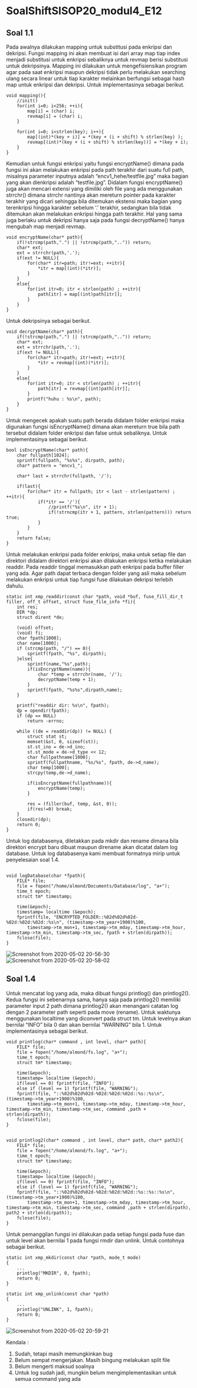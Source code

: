# SoalShiftSISOP20_modul4_E12

## Soal 1.1
Pada awalnya dilakukan mapping untuk substitusi pada enkripsi dan dekripsi. Fungsi mapping ini akan membuat isi dari array map tiap index menjadi substitusi untuk enkripsi sebaliknya untuk revmap berisi substitusi untuk dekripsinya. Mapping ini dilakukan untuk mengefisiensikan program agar pada saat enkripsi maupun dekripsi tidak perlu melakukan searching ulang secara linear untuk tiap karakter melainkan berfungsi sebagai hash map untuk enkripsi dan dekripsi. Untuk implementasinya sebagai berikut.
```
void mapping(){
    //init()
    for(int i=0; i<256; ++i){
        map[i] = (char) i;
        revmap[i] = (char) i;
    }

    for(int i=0; i<strlen(key); i++){
        map[(int)*(key + i)] = *(key + (i + shift) % strlen(key) );
        revmap[(int)*(key + (i + shift) % strlen(key))] = *(key + i);
    }
}
```
Kemudian untuk fungsi enkripsi yaitu fungsi encryptName() dimana pada fungsi ini akan melakukan enkripsi pada path terakhir dari suatu full path, misalnya parameter inputnya adalah “encv1_hehe/testfile.jpg” maka bagian yang akan dienkripsi adalah “testfile.jpg”. Didalam fungsi encryptName() juga akan mencari extensi yang dimiliki oleh file yang ada menggunakan strrchr() dimana strrchr nantinya akan mereturn pointer pada karakter terakhir yang dicari sehingga bila ditemukan ekstensi maka bagian yang terenkripsi hingga karakter sebelum ‘.’ terakhir, sedangkan bila tidak ditemukan akan melakukan enkripsi hingga path terakhir. Hal yang sama juga berlaku untuk dekripsi hanya saja pada fungsi decryptName() hanya mengubah map menjadi revmap.
```
void encryptName(char* path){
    if(!strcmp(path,".") || !strcmp(path,"..")) return;
    char* ext;
    ext = strrchr(path,'.');
    if(ext != NULL){
        for(char* itr=path; itr!=ext; ++itr){
            *itr = map[(int)(*itr)];
        }
    }
    else{
        for(int itr=0; itr < strlen(path) ; ++itr){
            path[itr] = map[(int)path[itr]];
        }
    }
}
```
Untuk dekripsinya sebagai berikut.
```
void decryptName(char* path){
    if(!strcmp(path,".") || !strcmp(path,"..")) return;
    char* ext;
    ext = strrchr(path,'.');
    if(ext != NULL){
        for(char* itr=path; itr!=ext; ++itr){
            *itr = revmap[(int)(*itr)];
        }
    }
    else{
        for(int itr=0; itr < strlen(path) ; ++itr){
            path[itr] = revmap[(int)path[itr]];
        }
        printf("huhu : %s\n", path);
    }
}
```
Untuk mengecek apakah suatu path berada didalam folder enkripsi maka digunakan fungsi isEncryptName() dimana akan mereturn true bila path tersebut didalam folder enkripsi dan false untuk sebaliknya. Untuk implementasinya sebagai berikut.
```
bool isEncryptName(char* path){
    char fullpath[1024];
    sprintf(fullpath, "%s%s", dirpath, path);
    char* pattern = "encv1_";
    
    char* last = strrchr(fullpath, '/');

    if(last){
        for(char* itr = fullpath; itr < last - strlen(pattern) ; ++itr){
            if(*itr == '/'){
                //printf("%s\n", itr + 1);
                if(!strncmp(itr + 1, pattern, strlen(pattern))) return true;
            }
        }
    }
    return false;
}
```
Untuk melakukan enkripsi pada folder enkripsi, maka untuk setiap file dan direktori didalam direktori enkripsi akan dilakukan enkripsi ketika melakukan readdir. Pada readdir tinggal memasukkan path enkripsi pada buffer filler yang ada. Agar path dapat terbaca dengan folder yang asli maka sebelum melakukan enkripsi untuk tiap fungsi fuse dilakukan dekripsi terlebih dahulu.
```
static int xmp_readdir(const char *path, void *buf, fuse_fill_dir_t filler, off_t offset, struct fuse_file_info *fi){
    int res;
    DIR *dp;
    struct dirent *de;

    (void) offset;
    (void) fi;
    char fpath[1000];
    char name[1000];
    if (strcmp(path, "/") == 0){
        sprintf(fpath, "%s", dirpath);
    }else{
        sprintf(name,"%s",path);
        if(isEncryptName(name)){
            char *temp = strrchr(name, '/');
            decryptName(temp + 1);
        }
        sprintf(fpath, "%s%s",dirpath,name);
    }

    printf("readdir dir: %s\n", fpath);
    dp = opendir(fpath);
    if (dp == NULL)
        return -errno;

    while ((de = readdir(dp)) != NULL) {
        struct stat st;
        memset(&st, 0, sizeof(st));
        st.st_ino = de->d_ino;
        st.st_mode = de->d_type << 12;
        char fullpathname[1000];
        sprintf(fullpathname, "%s/%s", fpath, de->d_name);
        char temp[1000];
        strcpy(temp,de->d_name);

        if(isEncryptName(fullpathname)){
            encryptName(temp);
        }

        res = (filler(buf, temp, &st, 0));
        if(res!=0) break;
    }
    closedir(dp);
    return 0;
}
```
Untuk log databasenya, diletakkan pada mkdir dan rename dimana bila direktori encrypt baru dibuat  maupun direname akan dicatat dalam log database. Untuk log databasenya kami membuat formatnya mirip untuk penyelesaian soal 1.4.
```

void logDatabase(char *fpath){
    FILE* file;
    file = fopen("/home/almond/Documents/Database/log", "a+");
    time_t epoch;
    struct tm* timestamp;

    time(&epoch);
    timestamp= localtime (&epoch);
    fprintf(file, "ENCRYPTED_FOLDER::%02d%02d%02d-%02d:%02d:%02d::%s\n", (timestamp->tm_year+1900)%100, 
        timestamp->tm_mon+1, timestamp->tm_mday, timestamp->tm_hour, timestamp->tm_min, timestamp->tm_sec, fpath + strlen(dirpath));
    fclose(file);
}

```

![Screenshot from 2020-05-02 20-56-30](https://user-images.githubusercontent.com/57692117/80866270-f37a3e00-8cb7-11ea-9fc0-1ab0d85fad3d.png)
![Screenshot from 2020-05-02 20-58-02](https://user-images.githubusercontent.com/57692117/80866271-f5440180-8cb7-11ea-952e-bd0918aa924c.png)

## Soal 1.4
Untuk mencatat log yang ada, maka dibuat fungsi printlog() dan printlog2(). Kedua fungsi ini sebenarnya sama, hanya saja pada printlog2() memiliki parameter input 2 path dimana printlog2() akan menangani catatan log dengan 2 parameter path seperti pada move (rename). Untuk waktunya menggunakan localtime yang diconvert pada struct tm. Untuk levelnya akan bernilai “INFO” bila 0 dan akan bernilai “WARNING” bila 1.  Untuk implementasinya sebagai berikut.
```
void printlog(char* command , int level, char* path){
    FILE* file;
    file = fopen("/home/almond/fs.log", "a+");
    time_t epoch;
    struct tm* timestamp;

    time(&epoch);
    timestamp= localtime (&epoch);
    if(level == 0) fprintf(file, "INFO");
    else if (level == 1) fprintf(file, "WARNING");
    fprintf(file, "::%02d%02d%02d-%02d:%02d:%02d::%s::%s\n", (timestamp->tm_year+1900)%100, 
        timestamp->tm_mon+1, timestamp->tm_mday, timestamp->tm_hour, timestamp->tm_min, timestamp->tm_sec, command ,path + strlen(dirpath));
    fclose(file);
}


void printlog2(char* command , int level, char* path, char* path2){
    FILE* file;
    file = fopen("/home/almond/fs.log", "a+");
    time_t epoch;
    struct tm* timestamp;

    time(&epoch);
    timestamp= localtime (&epoch);
    if(level == 0) fprintf(file, "INFO");
    else if (level == 1) fprintf(file, "WARNING");
    fprintf(file, "::%02d%02d%02d-%02d:%02d:%02d::%s::%s::%s\n", (timestamp->tm_year+1900)%100, 
        timestamp->tm_mon+1, timestamp->tm_mday, timestamp->tm_hour, timestamp->tm_min, timestamp->tm_sec, command ,path + strlen(dirpath), path2 + strlen(dirpath));
    fclose(file);
}

```

Untuk pemanggilan fungsi ini dilakukan pada setiap fungsi pada fuse dan untuk level akan bernilai 1 pada fungsi rmdir dan unlink. Untuk contohnya sebagai berikut.
```
static int xmp_mkdir(const char *path, mode_t mode)
{
    ...
    printlog("MKDIR", 0, fpath);
    return 0;
}

static int xmp_unlink(const char *path)
{
    ...
    printlog("UNLINK", 1, fpath);
    return 0;
}

```
![Screenshot from 2020-05-02 20-59-21](https://user-images.githubusercontent.com/57692117/80866274-f6752e80-8cb7-11ea-8a2a-db1a4ea87c15.png)

Kendala :
1. Sudah, tetapi masih memungkinkan bug
2. Belum sempat mengerjakan. Masih bingung melakukan split file
3. Belum mengerti maksud soalnya
4. Untuk log sudah jadi, mungkin belum mengimplementasikan untuk semua command yang ada
